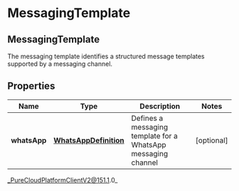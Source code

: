 # MessagingTemplate

## MessagingTemplate
The messaging template identifies a structured message templates supported by a messaging channel.

## Properties

|Name | Type | Description | Notes|
|------------ | ------------- | ------------- | -------------|
| **whatsApp** | [**WhatsAppDefinition**](WhatsAppDefinition) | Defines a messaging template for a WhatsApp messaging channel | [optional] |



_PureCloudPlatformClientV2@151.1.0_
